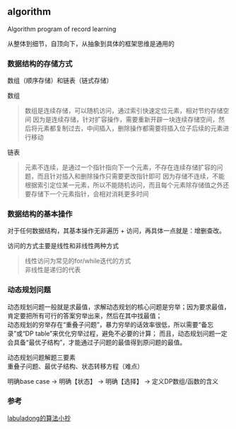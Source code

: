 #

## algorithm

Algorithm program of record learning

从整体到细节，自顶向下，从抽象到具体的框架思维是通用的

### 数据结构的存储方式

数组（顺序存储）和链表（链式存储）

数组
>数组是连续存储，可以随机访问，通过索引快速定位元素，相对节约存储空间
>因为是连续存储，针对扩容操作，需要重新开辟一块连续存储空间，然后将元素都复制过去，中间插入，删除操作都需要将插入位子后续的元素进行移动

链表
>元素不连续，是通过一个指针指向下一个元素，不存在连续存储扩容的问题，而且针对插入和删除操作只需要更改指针即可
>因为存储不连续，不能根据索引定位某一元素，所以不能随机访问，而且每个元素除存储值之外还要存储下一个元素指针，会相对消耗更多时间

### 数据结构的基本操作

对于任何数据结构，其基本操作无非遍历 + 访问，再具体一点就是：增删查改。  

访问的方式主要是线性和非线性两种方式  
>线性访问为常见的for/while迭代的方式  
>非线性是递归的代表  

### 动态规划问题

动态规划问题一般就是求最值，求解动态规划的核心问题是穷举；因为要求最值，肯定要把所有可行的答案穷举出来，然后在其中找最值；  
动态规划的穷举存在“重叠子问题”，暴力穷举的话效率很低，所以需要“备忘录”或“DP table”来优化穷举过程，避免不必要的计算；
而且，动态规划问题一定会具备“最优子结构”，才能通过子问题的最值得到原问题的最值。

动态规划问题解题三要素  
重叠子问题、最优子结构、状态转移方程（难点）

明确base case -> 明确【状态】 -> 明确【选择】 -> 定义DP数组/函数的含义

### 参考

[labuladong的算法小抄](https://labuladong.gitbook.io/algo/)
